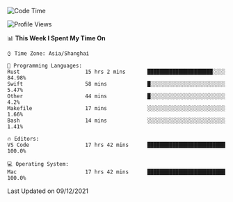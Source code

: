 <!--START_SECTION:waka-->
![Code Time](http://img.shields.io/badge/Code%20Time-775%20hrs%2013%20mins-blue)

![Profile Views](http://img.shields.io/badge/Profile%20Views-5-blue)

📊 **This Week I Spent My Time On** 

```text
⌚︎ Time Zone: Asia/Shanghai

💬 Programming Languages: 
Rust                     15 hrs 2 mins       █████████████████████░░░░   84.98% 
Swift                    58 mins             █░░░░░░░░░░░░░░░░░░░░░░░░   5.47% 
Other                    44 mins             █░░░░░░░░░░░░░░░░░░░░░░░░   4.2% 
Makefile                 17 mins             ░░░░░░░░░░░░░░░░░░░░░░░░░   1.66% 
Bash                     14 mins             ░░░░░░░░░░░░░░░░░░░░░░░░░   1.41%

🔥 Editors: 
VS Code                  17 hrs 42 mins      █████████████████████████   100.0%

💻 Operating System: 
Mac                      17 hrs 42 mins      █████████████████████████   100.0%

```


 Last Updated on 09/12/2021
<!--END_SECTION:waka-->
